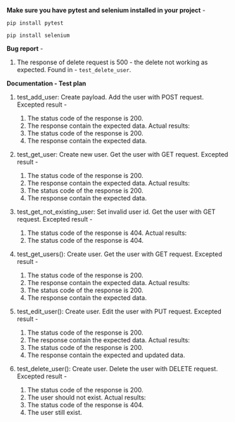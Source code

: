 **Make sure you have pytest and selenium installed in your project** -

`pip install pytest`

`pip install selenium`

**Bug report** -
1. The response of delete request is 500 - the delete not working as expected.  Found in - `test_delete_user`.

**Documentation - Test plan**
1. test_add_user:
    Create payload.
    Add the user with POST request.
    Excepted result -
    1. The status code of the response is 200.
    2. The response contain the expected data.
    Actual results:
    1. The status code of the response is 200.
    2. The response contain the expected data.


2. test_get_user:
   Create new user.
   Get the user with GET request.
   Excepted result -
    1. The status code of the response is 200.
    2. The response contain the expected data.
    Actual results:
    1. The status code of the response is 200.
    2. The response contain the expected data.

3. test_get_not_existing_user:
   Set invalid user id.
   Get the user with GET request.
   Excepted result -
    1. The status code of the response is 404.
    Actual results:
    1. The status code of the response is 404.

4. test_get_users():
    Create user.
    Get the user with GET request.
   Excepted result -
    1. The status code of the response is 200.
    2. The response contain the expected data.
    Actual results:
    1. The status code of the response is 200.
    2. The response contain the expected data.


5. test_edit_user():
   Create user.
   Edit the user with PUT request.
   Excepted result -
    1. The status code of the response is 200.
    2. The response contain the expected data.
       Actual results:
    1. The status code of the response is 200.
    2. The response contain the expected and updated data.



6. test_delete_user():
   Create user.
   Delete the user with DELETE request.
   Excepted result -
    1. The status code of the response is 200.
    2. The user should not exist.
       Actual results:
    1. The status code of the response is 404.
    2. The user still exist.
   


